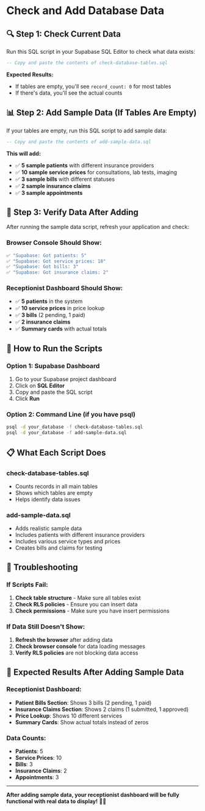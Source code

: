 # Check and Add Database Data

## 🔍 **Step 1: Check Current Data**

Run this SQL script in your Supabase SQL Editor to check what data exists:

```sql
-- Copy and paste the contents of check-database-tables.sql
```

**Expected Results:**
- If tables are empty, you'll see `record_count: 0` for most tables
- If there's data, you'll see the actual counts

## 📊 **Step 2: Add Sample Data (If Tables Are Empty)**

If your tables are empty, run this SQL script to add sample data:

```sql
-- Copy and paste the contents of add-sample-data.sql
```

**This will add:**
- ✅ **5 sample patients** with different insurance providers
- ✅ **10 sample service prices** for consultations, lab tests, imaging
- ✅ **3 sample bills** with different statuses
- ✅ **2 sample insurance claims**
- ✅ **3 sample appointments**

## 🎯 **Step 3: Verify Data After Adding**

After running the sample data script, refresh your application and check:

### **Browser Console Should Show:**
```javascript
✅ "Supabase: Got patients: 5"
✅ "Supabase: Got service prices: 10"
✅ "Supabase: Got bills: 3"
✅ "Supabase: Got insurance claims: 2"
```

### **Receptionist Dashboard Should Show:**
- ✅ **5 patients** in the system
- ✅ **10 service prices** in price lookup
- ✅ **3 bills** (2 pending, 1 paid)
- ✅ **2 insurance claims**
- ✅ **Summary cards** with actual totals

## 🔧 **How to Run the Scripts**

### **Option 1: Supabase Dashboard**
1. Go to your Supabase project dashboard
2. Click on **SQL Editor**
3. Copy and paste the SQL script
4. Click **Run**

### **Option 2: Command Line (if you have psql)**
```bash
psql -d your_database -f check-database-tables.sql
psql -d your_database -f add-sample-data.sql
```

## 📋 **What Each Script Does**

### **check-database-tables.sql**
- Counts records in all main tables
- Shows which tables are empty
- Helps identify data issues

### **add-sample-data.sql**
- Adds realistic sample data
- Includes patients with different insurance providers
- Includes various service types and prices
- Creates bills and claims for testing

## 🚨 **Troubleshooting**

### **If Scripts Fail:**
1. **Check table structure** - Make sure all tables exist
2. **Check RLS policies** - Ensure you can insert data
3. **Check permissions** - Make sure you have insert permissions

### **If Data Still Doesn't Show:**
1. **Refresh the browser** after adding data
2. **Check browser console** for data loading messages
3. **Verify RLS policies** are not blocking data access

## 🎯 **Expected Results After Adding Sample Data**

### **Receptionist Dashboard:**
- **Patient Bills Section**: Shows 3 bills (2 pending, 1 paid)
- **Insurance Claims Section**: Shows 2 claims (1 submitted, 1 approved)
- **Price Lookup**: Shows 10 different services
- **Summary Cards**: Show actual totals instead of zeros

### **Data Counts:**
- **Patients**: 5
- **Service Prices**: 10
- **Bills**: 3
- **Insurance Claims**: 2
- **Appointments**: 3

---

**After adding sample data, your receptionist dashboard will be fully functional with real data to display!** 🏥✅
